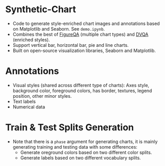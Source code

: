 # Synthetic-Chart
- Code to generate style-enriched chart images and annotations based on Matplotlib and Seaborn. See `demo.ipynb`.
- Combines the best of [FigureQA](https://arxiv.org/abs/1710.07300) (multiple chart types) and [DVQA](https://arxiv.org/abs/1801.08163) (enriched styles).
- Support vertical bar, horizontal bar, pie and line charts.
- Built on open-source visualization libraries, Seaborn and Matplotlib.

# Annotations
- Visual styles (shared across different type of charts): Axes style, background color, foreground colors, has border, textures, legend position, other minor styles.
- Text labels
- Numerical data

# Train & Test Splits Generation
- Note that there is a `phase` argument for generating charts, it is mainly generating training and testing data with some differences:
  - Generate oreground colors based on two different color splits.
  - Generate labels based on two different vocabulary splits.
